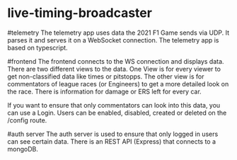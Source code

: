 # live-timing-broadcaster

#telemetry
The telemetry app uses data the 2021 F1 Game sends via UDP. It parses it and serves it on a WebSocket connection. 
The telemetry app is based on typescript.

#frontend
The frontend connects to the WS connection and displays data. There are two different views to the data. One View is for every viewer to get non-classified data like times or pitstopps.
The other view is for commentators of league races (or Engineers) to get a more detailed look on the race. There is information for damage or ERS left for every car.

If you want to ensure that only commentators can look into this data, you can use a Login. Users can be enabled, disabled, created or deleted on the /config route. 

#auth server
The auth server is used to ensure that only logged in users can see certain data. There is an REST API (Express) that connects to a mongoDB.

